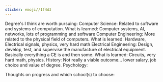 ```yaml
---
sticker: emoji//1f4d3
---
```

Degree's I think are worth pursuing:
Computer Science: 
	Related to software and systems of computation.
	What is learned: Computer systems, AI, networks, lots of programming and software
Computer Engineering: 
	More related to the physical field of computers. 
	What is learned: Hardware, Electrical signals, physics, very hard math 
Electrical Engineering: 
	Design, develop, test, and supervise the manufacture of electrical equipment. Basically everything a CE is and then some.
	What is learned: Circuits, very hard math, physics. 
History: 
	Not really a viable outcome... lower salary, job choice and value of degree.
Psychology: 


Thoughts on progress and which school(s) to choose: 